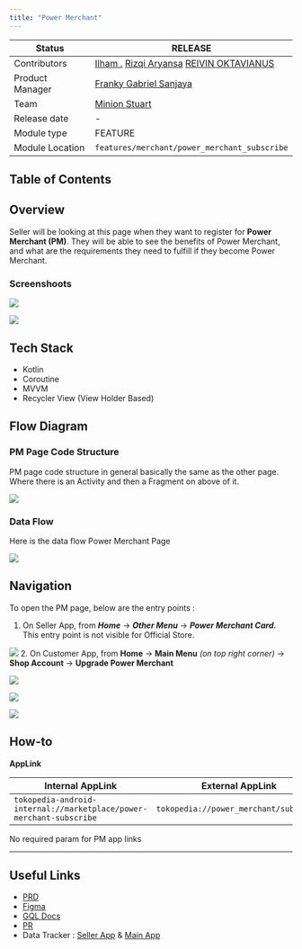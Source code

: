 ```yaml
---
title: "Power Merchant"
---
```







| **Status** | <!--start status:GREEN-->RELEASE<!--end status--> |
| --- | --- |
| Contributors | [Ilham .](https://tokopedia.atlassian.net/wiki/people/5de4d2148743750d00b7cc12?ref=confluence) [Rizqi Aryansa](https://tokopedia.atlassian.net/wiki/people/5e25ee87006fae0ca232e1ac?ref=confluence) [REIVIN OKTAVIANUS](https://tokopedia.atlassian.net/wiki/people/5dae89dab86cd40c2da5ad2f?ref=confluence)  |
| Product Manager | [Franky Gabriel Sanjaya](https://tokopedia.atlassian.net/wiki/people/6029d0717b23f4006842dec3?ref=confluence)  |
| Team | [Minion Stuart](https://tokopedia.atlassian.net/people/team/eeba862a-bd9d-472c-b901-415b15b1a37e)  |
| Release date | - |
| Module type | <!--start status:RED-->FEATURE<!--end status--> |
| Module Location | `features/merchant/power_merchant_subscribe` |

## Table of Contents

<!--toc-->

## Overview

Seller will be looking at this page when they want to register for **Power Merchant (PM)**. They will be able to see the benefits of Power Merchant, and what are the requirements they need to fulfill if they become Power Merchant.

### Screenshoots







![](https://docs-android.tokopedia.net/images/docs/main/pm_registration.png)





![](https://docs-android.tokopedia.net/images/docs/main/pm_active.png)







## Tech Stack

- Kotlin
- Coroutine
- MVVM
- Recycler View (View Holder Based)

## Flow Diagram

### PM Page Code Structure

PM page code structure in general basically the same as the other page. Where there is an Activity and then a Fragment on above of it.

![](https://docs-android.tokopedia.net/images/docs/main/pm_code_structure.png)

### Data Flow

Here is the data flow Power Merchant Page

![](https://docs-android.tokopedia.net/images/docs/main/pm_data_flow.png)

## Navigation

To open the PM page, below are the entry points : 

1. On Seller App, from ***Home*** → ***Other Menu*** → ***Power Merchant Card.*** This entry point is not visible for Official Store.  


![](https://docs-android.tokopedia.net/images/docs/main/pm_entry_point_from_other_menu.png)
2. On Customer App, from **Home** → **Main Menu** *(on top right corner)* → **Shop Account** → **Upgrade Power Merchant**






![](https://docs-android.tokopedia.net/images/docs/main/pm_entry_point_ma_home.jpg)





![](https://docs-android.tokopedia.net/images/docs/main/pm_entry_point_ma_account.jpg)





![](https://docs-android.tokopedia.net/images/docs/main/pm_entry_point_ma_shop_account.jpg)







## How-to

**AppLink**



| **Internal AppLink** | **External AppLink** |
| --- | --- |
| `tokopedia-android-internal://marketplace/power-merchant-subscribe` | `tokopedia://power_merchant/subscribe` |

 

No required param for PM app links



---

## Useful Links

- [PRD](https://docs.google.com/document/d/1YCcxVnhBzDBhXSUkWjH5tt4YNTL4ei84sb0v87-ff8E/edit#heading=h.wrq8dh9iczu4)
- [Figma](https://www.figma.com/file/4Ssx0veBnLqzawYZuuNfzw/%F0%9F%91%BE%5BUI-M%5D-Power-Merchant-Pro?node-id=2%3A0)
- [GQL Docs](#)
- [PR](https://github.com/tokopedia/android-tokopedia-core/pull/19673)
- Data Tracker : [Seller App](https://mynakama.tokopedia.com/datatracker/product/requestdetail/1358) & [Main App](https://mynakama.tokopedia.com/datatracker/product/requestdetail/1159)



